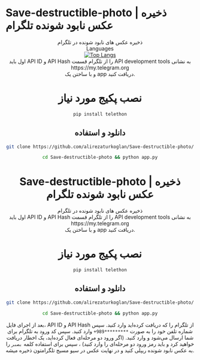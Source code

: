 # Save-destructible-photo | ذخیره عکس نابود شونده تلگرام

<div align="center">ذخیره عکس های نابود شونده در تلگرام<div>

<div align="center">Languages</div>

<div align="center">
  <a href="https://github.com/alirezaturkoglan">
    <img src="https://github-readme-stats.vercel.app/api/top-langs/?username=alirezaturkoglan&layout=compact&theme=radical" alt="Top Langs">
  </a>
</div>

<div align="center">اول باید API ID و API Hash را از تلگرام قسمت API development tools به نشانی<br>https://my.telegram.org<br>
و با ساختن یک app دریافت کنید.<div>

# نصب پکیج مورد نیاز

```bash
pip install telethon
```
## دانلود و استفاده

```bash
git clone https://github.com/alirezaturkoglan/Save-destructible-photo/
```
```bash
cd Save-destructible-photo && python app.py
```

# Save-destructible-photo | ذخیره عکس نابود شونده تلگرام

<div align="center">ذخیره عکس های نابود شونده در تلگرام<div>

<div align="center">اول باید API ID و API Hash را از تلگرام قسمت API development tools به نشانی<br>https://my.telegram.org<br>
و با ساختن یک app دریافت کنید.<div>

# نصب پکیج مورد نیاز

```bash
pip install telethon
```
## دانلود و استفاده

```bash
git clone https://github.com/alirezaturkoglan/Save-destructible-photo/
```
```bash
cd Save-destructible-photo && python app.py
```

بعد از اجرای فایل، API ID و API Hash از تلگرام را که دریافت کرده‌اید وارد کنید. سپس شماره تلفن خود را به صورت `*********989+` وارد کنید. سپس کد ورود به تلگرام برای شما ارسال می‌شود و وارد کنید. (اگر ورود دو مرحله‌ای فعال کرده‌اید، یک اخطار دریافت خواهید کرد و باید رمز ورود دو مرحله‌ای را وارد کنید) ، سپس برای استفاده کلمه `بصبر` را به عکس نابود شونده ریپلی کنید و در نهایت عکس در سیو مسیج تلگرامتون ذخیره میشه.
